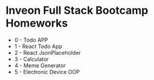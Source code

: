 # Inveon Full Stack Bootcamp Homeworks

* 0 - Todo APP
* 1 - React Todo App
* 2 - React JsonPlaceholder
* 3 - Calculator
* 4 - Meme Generator
* 5 - Electronic Device OOP